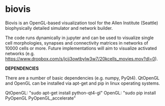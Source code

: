 # biovis
Biovis is an OpenGL-based visualization tool for the Allen Institute (Seattle) biophysically detailed simulator and network builder. 

The code runs dynamically in jupyter and can be used to visualize single cell morphologies, synapses and connectivity matrices in networks of 10000 cells or more. Future implementations will aim to visualize activated networks (e.g. https://www.dropbox.com/s/jcjj3owtbylw3w7/20kcells_movies.mov?dl=0).

**DEPENDENCIES**

There are a number of basic dependencies (e.g. numpy, PyQt4).  QtOpenGL and OpenGL can be installed via apt-get and pip in linux operating systems.

QtOpenGL: "sudo apt-get install python-qt4-gl"
OpenGL: "sudo pip install PyOpenGL PyOpenGL_accelerate"
